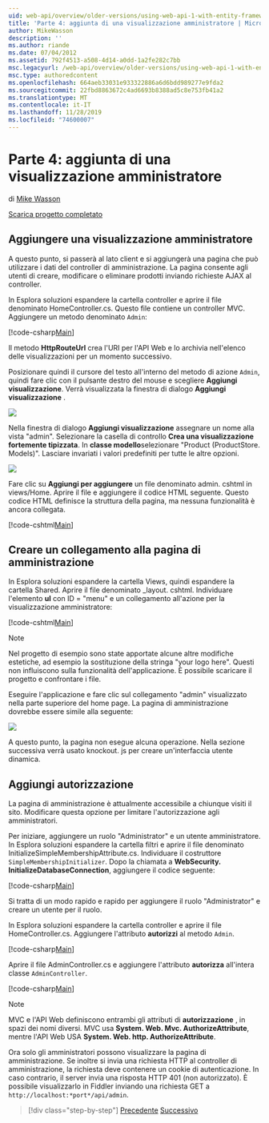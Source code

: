 ```yaml
---
uid: web-api/overview/older-versions/using-web-api-1-with-entity-framework-5/using-web-api-with-entity-framework-part-4
title: 'Parte 4: aggiunta di una visualizzazione amministratore | Microsoft Docs'
author: MikeWasson
description: ''
ms.author: riande
ms.date: 07/04/2012
ms.assetid: 792f4513-a508-4d14-a0dd-1a2fe282c7bb
msc.legacyurl: /web-api/overview/older-versions/using-web-api-1-with-entity-framework-5/using-web-api-with-entity-framework-part-4
msc.type: authoredcontent
ms.openlocfilehash: 664aeb33031e933322886a6d6bdd989277e9fda2
ms.sourcegitcommit: 22fbd8863672c4ad6693b8388ad5c8e753fb41a2
ms.translationtype: MT
ms.contentlocale: it-IT
ms.lasthandoff: 11/28/2019
ms.locfileid: "74600007"
---
```

# <a name="part-4-adding-an-admin-view"></a>Parte 4: aggiunta di una visualizzazione amministratore

di [Mike Wasson](https://github.com/MikeWasson)

[Scarica progetto completato](https://code.msdn.microsoft.com/ASP-NET-Web-API-with-afa30545)

## <a name="add-an-admin-view"></a>Aggiungere una visualizzazione amministratore

A questo punto, si passerà al lato client e si aggiungerà una pagina che può utilizzare i dati del controller di amministrazione. La pagina consente agli utenti di creare, modificare o eliminare prodotti inviando richieste AJAX al controller.

In Esplora soluzioni espandere la cartella controller e aprire il file denominato HomeController.cs. Questo file contiene un controller MVC. Aggiungere un metodo denominato `Admin`:

[!code-csharp[Main](using-web-api-with-entity-framework-part-4/samples/sample1.cs)]

Il metodo **HttpRouteUrl** crea l'URI per l'API Web e lo archivia nell'elenco delle visualizzazioni per un momento successivo.

Posizionare quindi il cursore del testo all'interno del metodo di azione `Admin`, quindi fare clic con il pulsante destro del mouse e scegliere **Aggiungi visualizzazione**. Verrà visualizzata la finestra di dialogo **Aggiungi visualizzazione** .

![](using-web-api-with-entity-framework-part-4/_static/image1.png)

Nella finestra di dialogo **Aggiungi visualizzazione** assegnare un nome alla vista "admin". Selezionare la casella di controllo **Crea una visualizzazione fortemente tipizzata**. In **classe modello**selezionare "Product (ProductStore. Models)". Lasciare invariati i valori predefiniti per tutte le altre opzioni.

![](using-web-api-with-entity-framework-part-4/_static/image2.png)

Fare clic su **Aggiungi per aggiungere** un file denominato admin. cshtml in views/Home. Aprire il file e aggiungere il codice HTML seguente. Questo codice HTML definisce la struttura della pagina, ma nessuna funzionalità è ancora collegata.

[!code-cshtml[Main](using-web-api-with-entity-framework-part-4/samples/sample2.cshtml)]

## <a name="create-a-link-to-the-admin-page"></a>Creare un collegamento alla pagina di amministrazione

In Esplora soluzioni espandere la cartella Views, quindi espandere la cartella Shared. Aprire il file denominato \_layout. cshtml. Individuare l'elemento **ul** con ID = "menu" e un collegamento all'azione per la visualizzazione amministratore:

[!code-cshtml[Main](using-web-api-with-entity-framework-part-4/samples/sample3.cshtml)]

> [!NOTE]
> Nel progetto di esempio sono state apportate alcune altre modifiche estetiche, ad esempio la sostituzione della stringa "your logo here". Questi non influiscono sulla funzionalità dell'applicazione. È possibile scaricare il progetto e confrontare i file.

Eseguire l'applicazione e fare clic sul collegamento "admin" visualizzato nella parte superiore del home page. La pagina di amministrazione dovrebbe essere simile alla seguente:

![](using-web-api-with-entity-framework-part-4/_static/image3.png)

A questo punto, la pagina non esegue alcuna operazione. Nella sezione successiva verrà usato knockout. js per creare un'interfaccia utente dinamica.

## <a name="add-authorization"></a>Aggiungi autorizzazione

La pagina di amministrazione è attualmente accessibile a chiunque visiti il sito. Modificare questa opzione per limitare l'autorizzazione agli amministratori.

Per iniziare, aggiungere un ruolo "Administrator" e un utente amministratore. In Esplora soluzioni espandere la cartella filtri e aprire il file denominato InitializeSimpleMembershipAttribute.cs. Individuare il costruttore `SimpleMembershipInitializer`. Dopo la chiamata a **WebSecurity. InitializeDatabaseConnection**, aggiungere il codice seguente:

[!code-csharp[Main](using-web-api-with-entity-framework-part-4/samples/sample4.cs)]

Si tratta di un modo rapido e rapido per aggiungere il ruolo "Administrator" e creare un utente per il ruolo.

In Esplora soluzioni espandere la cartella controller e aprire il file HomeController.cs. Aggiungere l'attributo **autorizzi** al metodo `Admin`.

[!code-csharp[Main](using-web-api-with-entity-framework-part-4/samples/sample5.cs)]

Aprire il file AdminController.cs e aggiungere l'attributo **autorizza** all'intera classe `AdminController`.

[!code-csharp[Main](using-web-api-with-entity-framework-part-4/samples/sample6.cs)]

> [!NOTE]
> MVC e l'API Web definiscono entrambi gli attributi di **autorizzazione** , in spazi dei nomi diversi. MVC usa **System. Web. Mvc. AuthorizeAttribute**, mentre l'API Web USA **System. Web. http. AuthorizeAttribute**.

Ora solo gli amministratori possono visualizzare la pagina di amministrazione. Se inoltre si invia una richiesta HTTP al controller di amministrazione, la richiesta deve contenere un cookie di autenticazione. In caso contrario, il server invia una risposta HTTP 401 (non autorizzato). È possibile visualizzarlo in Fiddler inviando una richiesta GET a `http://localhost:*port*/api/admin`.

> [!div class="step-by-step"]
> [Precedente](using-web-api-with-entity-framework-part-3.md)
> [Successivo](using-web-api-with-entity-framework-part-5.md)
